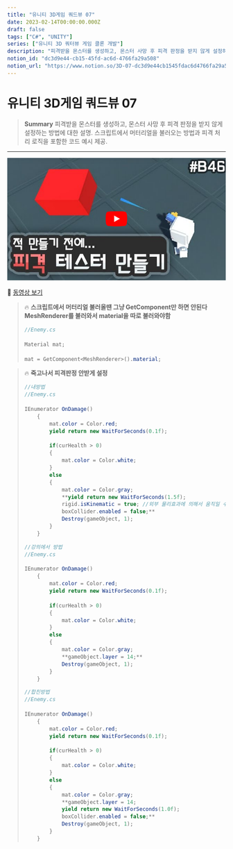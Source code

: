 ```yaml
---
title: "유니티 3D게임 쿼드뷰 07"
date: 2023-02-14T00:00:00.000Z
draft: false
tags: ["C#", "UNITY"]
series: ["유니티 3D 쿼터뷰 게임 클론 개발"]
description: "피격받을 몬스터를 생성하고, 몬스터 사망 후 피격 판정을 받지 않게 설정하는 방법에 대한 설명. 스크립트에서 머터리얼을 불러오는 방법과 피격 처리 로직을 포함한 코드 예시 제공."
notion_id: "dc3d9e44-cb15-45fd-ac6d-4766fa29a508"
notion_url: "https://www.notion.so/3D-07-dc3d9e44cb1545fdac6d4766fa29a508"
---
```


# 유니티 3D게임 쿼드뷰 07

> **Summary**
> 피격받을 몬스터를 생성하고, 몬스터 사망 후 피격 판정을 받지 않게 설정하는 방법에 대한 설명. 스크립트에서 머터리얼을 불러오는 방법과 피격 처리 로직을 포함한 코드 예시 제공.

---

![Image](image_cdd86b3b823b.png)

🎥 [동영상 보기](https://www.youtube.com/watch?v=IoaPxcSHwEM&list=PLO-mt5Iu5TeYkrBzWKuTCl6IUm_bA6BKy&index=9)

> 🔥 **스크립트에서 머터리얼 불러올땐 그냥 GetComponent만 하면 안된다 MeshRenderer를 불러와서 material을 따로 불러와야함**
> ```c#
> //Enemy.cs
>
> Material mat;
>
> mat = GetComponent<MeshRenderer>().material;
> ```
>
>

> 🔥 **죽고나서 피격판정 안받게 설정**
> ```c#
> //내방법
> //Enemy.cs
>
> IEnumerator OnDamage()
>     {
>         mat.color = Color.red;
>         yield return new WaitForSeconds(0.1f);
>
>         if(curHealth > 0)
>         {
>             mat.color = Color.white;
>         }
>         else
>         {
>             mat.color = Color.gray;
>             **yield return new WaitForSeconds(1.5f);
>             rigid.isKinematic = true; //외부 물리효과에 의해서 움직일 수 없게 변경
>             boxCollider.enabled = false;**
>             Destroy(gameObject, 1);
>         }
>     }
> ```
>
> ```c#
> //강의에서 방법
> //Enemy.cs
>
> IEnumerator OnDamage()
>     {
>         mat.color = Color.red;
>         yield return new WaitForSeconds(0.1f);
>
>         if(curHealth > 0)
>         {
>             mat.color = Color.white;
>         }
>         else
>         {
>             mat.color = Color.gray;
>             **gameObject.layer = 14;**
>             Destroy(gameObject, 1);
>         }
>     }
> ```
>
> ```c#
> //합친방법
> //Enemy.cs
>
> IEnumerator OnDamage()
>     {
>         mat.color = Color.red;
>         yield return new WaitForSeconds(0.1f);
>
>         if(curHealth > 0)
>         {
>             mat.color = Color.white;
>         }
>         else
>         {
>             mat.color = Color.gray;
>             **gameObject.layer = 14;
>             yield return new WaitForSeconds(1.0f);
>             boxCollider.enabled = false;**
>             Destroy(gameObject, 1);
>         }
>     }
> ```
>
>


